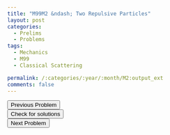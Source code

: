 ```yaml
---
title: "M99M2 &ndash; Two Repulsive Particles"
layout: post
categories:
  - Prelims
  - Problems
tags:
  - Mechanics
  - M99
  - Classical Scattering

permalink: /:categories/:year/:month/M2:output_ext
comments: false
---
```

<object data="1999M2M.pdf" type="application/pdf" width="100%" height="500"></object>

<div class='navbar'>
	<div float='left'><button onclick="window.location='M1.html'" >Previous Problem</button></div>
	<div float='center'><button onclick="window.location='https://princetonprelim.com/prelim/3/'">Check for solutions</button></div>
	<div float='right'><button onclick="window.location='M3.html'" > Next Problem</button></div>
</div>
